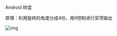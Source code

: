 <p>Android 转盘</p>
<p>原理：利用旋转的角度分成4份，用if控制进行奖项输出</p>


![img](https://github.com/arecture/luckruound/blob/master/luckaround.gif)
